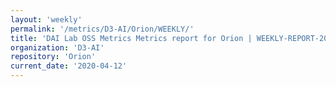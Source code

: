 ```yaml
---
layout: 'weekly'
permalink: '/metrics/D3-AI/Orion/WEEKLY/'
title: 'DAI Lab OSS Metrics Metrics report for Orion | WEEKLY-REPORT-2020-04-12'
organization: 'D3-AI'
repository: 'Orion'
current_date: '2020-04-12'
---
```

